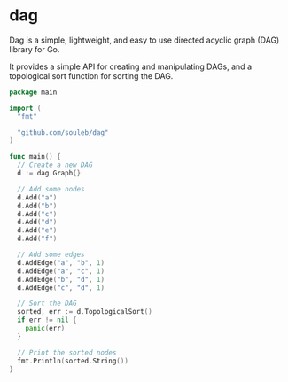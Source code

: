# dag

Dag is a simple, lightweight, and easy to use directed acyclic graph (DAG) library for Go.

It provides a simple API for creating and manipulating DAGs, and a topological sort function for sorting the DAG.

```go
package main

import (
  "fmt"

  "github.com/souleb/dag"
)

func main() {
  // Create a new DAG
  d := dag.Graph{}

  // Add some nodes
  d.Add("a")
  d.Add("b")
  d.Add("c")
  d.Add("d")
  d.Add("e")
  d.Add("f")

  // Add some edges
  d.AddEdge("a", "b", 1)
  d.AddEdge("a", "c", 1)
  d.AddEdge("b", "d", 1)
  d.AddEdge("c", "d", 1)

  // Sort the DAG
  sorted, err := d.TopologicalSort()
  if err != nil {
    panic(err)
  }

  // Print the sorted nodes
  fmt.Println(sorted.String())
}
```